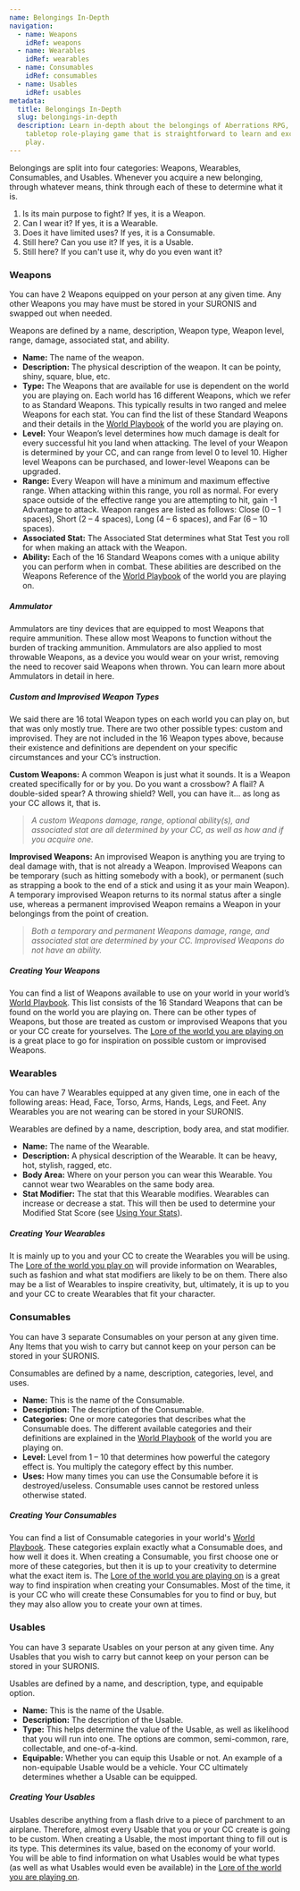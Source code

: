 ```yaml
---
name: Belongings In-Depth
navigation:
  - name: Weapons
    idRef: weapons
  - name: Wearables
    idRef: wearables
  - name: Consumables
    idRef: consumables
  - name: Usables
    idRef: usables
metadata:
  title: Belongings In-Depth
  slug: belongings-in-depth
  description: Learn in-depth about the belongings of Aberrations RPG, a new
    tabletop role-playing game that is straightforward to learn and exciting to
    play.
---
```

Belongings are split into four categories: Weapons, Wearables, Consumables, and Usables. Whenever you acquire a new belonging, through whatever means, think through each of these to determine what it is.

1. Is its main purpose to fight? If yes, it is a Weapon. 
2. Can I wear it? If yes, it is a Wearable. 
3. Does it have limited uses? If yes, it is a Consumable. 
4. Still here? Can you use it? If yes, it is a Usable. 
5. Still here? If you can't use it, why do you even want it? 

### Weapons

You can have 2 Weapons equipped on your person at any given time. Any other Weapons you may have must be stored in your SURONIS and swapped out when needed. 

Weapons are defined by a name, description, Weapon type, Weapon level, range, damage, associated stat, and ability.

- **Name:** The name of the weapon. 
- **Description:** The physical description of the weapon. It can be pointy, shiny, square, blue, etc. 
- **Type:** The Weapons that are available for use is dependent on the world you are playing on. Each world has 16 different Weapons, which we refer to as Standard Weapons. This typically results in two ranged and melee Weapons for each stat. You can find the list of these Standard Weapons and their details in the [World Playbook](/get-started/world-playbooks) of the world you are playing on.
- **Level:** Your Weapon’s level determines how much damage is dealt for every successful hit you land when attacking. The level of your Weapon is determined by your CC, and can range from level 0 to level 10. Higher level Weapons can be purchased, and lower-level Weapons can be upgraded.
- **Range:** Every Weapon will have a minimum and maximum effective range. When attacking within this range, you roll as normal. For every space outside of the effective range you are attempting to hit, gain -1 Advantage to attack. Weapon ranges are listed as follows: Close (0 – 1 spaces), Short (2 – 4 spaces), Long (4 – 6 spaces), and Far (6 – 10 spaces).
- **Associated Stat:** The Associated Stat determines what Stat Test you roll for when making an attack with the Weapon. 
- **Ability:** Each of the 16 Standard Weapons comes with a unique ability you can perform when in combat. These abilities are described on the Weapons Reference of the [World Playbook](/get-started/world-playbooks) of the world you are playing on. 

##### Ammulator 

Ammulators are tiny devices that are equipped to most Weapons that require ammunition. These allow most Weapons to function without the burden of tracking ammunition. Ammulators are also applied to most throwable Weapons, as a device you would wear on your wrist, removing the need to recover said Weapons when thrown. You can learn more about Ammulators in detail in here.

##### Custom and Improvised Weapon Types

We said there are 16 total Weapon types on each world you can play on, but that was only mostly true. There are two other possible types: custom and improvised. They are not included in the 16 Weapon types above, because their existence and definitions are dependent on your specific circumstances and your CC’s instruction.

**Custom Weapons:** A common Weapon is just what it sounds. It is a Weapon created specifically for or by you. Do you want a crossbow? A flail? A double-sided spear? A throwing shield? Well, you can have it... as long as your CC allows it, that is.

> *A custom Weapons damage, range, optional ability(s), and associated stat are all determined by your CC, as well as how and if you acquire one.*

**Improvised Weapons:** An improvised Weapon is anything you are trying to deal damage with, that is not already a Weapon. Improvised Weapons can be temporary (such as hitting somebody with a book), or permanent (such as strapping a book to the end of a stick and using it as your main Weapon). A temporary improvised Weapon returns to its normal status after a single use, whereas a permanent improvised Weapon remains a Weapon in your belongings from the point of creation.

> *Both a temporary and permanent Weapons damage, range, and associated stat are determined by your CC. Improvised Weapons do not have an ability.*

##### Creating Your Weapons

You can find a list of Weapons available to use on your world in your world’s [World Playbook](/get-started/world-playbooks). This list consists of the 16 Standard Weapons that can be found on the world you are playing on. There can be other types of Weapons, but those are treated as custom or improvised Weapons that you or your CC create for yourselves. The [Lore of the world you are playing on](/worlds) is a great place to go for inspiration on possible custom or improvised Weapons.

### Wearables

You can have 7 Wearables equipped at any given time, one in each of the following areas: Head, Face, Torso, Arms, Hands, Legs, and Feet. Any Wearables you are not wearing can be stored in your SURONIS.

Wearables are defined by a name, description, body area, and stat modifier. 

- **Name:** The name of the Wearable.
- **Description:** A physical description of the Wearable. It can be heavy, hot, stylish, ragged, etc.
- **Body Area:** Where on your person you can wear this Wearable. You cannot wear two Wearables on the same body area.
- **Stat Modifier:** The stat that this Wearable modifies. Wearables can increase or decrease a stat. This will then be used to determine your Modified Stat Score (see [Using Your Stats](#using-your-stats)).

##### Creating Your Wearables

It is mainly up to you and your CC to create the Wearables you will be using. The [Lore of the world you play on](/worlds) will provide information on Wearables, such as fashion and what stat modifiers are likely to be on them. There also may be a list of Wearables to inspire creativity, but, ultimately, it is up to you and your CC to create Wearables that fit your character.

### Consumables

You can have 3 separate Consumables on your person at any given time. Any Items that you wish to carry but cannot keep on your person can be stored in your SURONIS.

Consumables are defined by a name, description, categories, level, and uses. 

- **Name:** This is the name of the Consumable. 
- **Description:** The description of the Consumable. 
- **Categories:** One or more categories that describes what the Consumable does. The different available categories and their definitions are explained in the [World Playbook](/get-started/world-playbooks) of the world you are playing on.
- **Level:** Level from 1 – 10 that determines how powerful the category effect is. You multiply the category effect by this number.
- **Uses:** How many times you can use the Consumable before it is destroyed/useless. Consumable uses cannot be restored unless otherwise stated.

##### Creating Your Consumables

You can find a list of Consumable categories in your world's [World Playbook](/get-started/world-playbooks). These categories explain exactly what a Consumable does, and how well it does it. When creating a Consumable, you first choose one or more of these categories, but then it is up to your creativity to determine what the exact item is. The [Lore of the world you are playing on](/worlds) is a great way to find inspiration when creating your Consumables. Most of the time, it is your CC who will create these Consumables for you to find or buy, but they may also allow you to create your own at times. 

### Usables

You can have 3 separate Usables on your person at any given time. Any Usables that you wish to carry but cannot keep on your person can be stored in your SURONIS.

Usables are defined by a name, and description, type, and equipable option. 

- **Name:** This is the name of the Usable.
- **Description:** The description of the Usable.
- **Type:** This helps determine the value of the Usable, as well as likelihood that you will run into one. The options are common, semi-common, rare, collectable, and one-of-a-kind. 
- **Equipable:** Whether you can equip this Usable or not. An example of a non-equipable Usable would be a vehicle. Your CC ultimately determines whether a Usable can be equipped. 

##### Creating Your Usables

Usables describe anything from a flash drive to a piece of parchment to an airplane. Therefore, almost every Usable that you or your CC create is going to be custom. When creating a Usable, the most important thing to fill out is its type. This determines its value, based on the economy of your world. You will be able to find information on what Usables would be what types (as well as what Usables would even be available) in the [Lore of the world you are playing on](/worlds).
